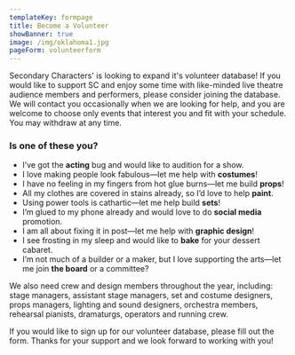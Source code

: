 ```yaml
---
templateKey: formpage
title: Become a Volunteer
showBanner: true
image: /img/oklahoma1.jpg
pageForm: volunteerform
---
```


Secondary Characters' is looking to expand it's volunteer database! If you would like to support SC and enjoy some time with like-minded live theatre audience members and performers, please consider joining the database. We will contact you occasionally when we are looking for help, and you are welcome to choose only events that interest you and fit with your schedule. You may withdraw at any time.

### Is one of these you?

- I’ve got the **acting** bug and would like to audition for a show.
- I love making people look fabulous—let me help with **costumes**!
- I have no feeling in my fingers from hot glue burns—let me build **props**!
- All my clothes are covered in stains already, so I’d love to help **paint**.
- Using power tools is cathartic—let me help build **sets**!
- I’m glued to my phone already and would love to do **social media** promotion.
- I am all about fixing it in post—let me help with **graphic design**!
- I see frosting in my sleep and would like to **bake** for your dessert cabaret.
- I’m not much of a builder or a maker, but I love supporting the arts—let me join **the board** or a committee?

We also need crew and design members throughout the year, including: stage managers, assistant stage managers, set and costume designers, props managers, lighting and sound designers, orchestra members, rehearsal pianists, dramaturgs, operators and running crew.

If you would like to sign up for our volunteer database, please fill out the form. Thanks for your support and we look forward to working with you!
